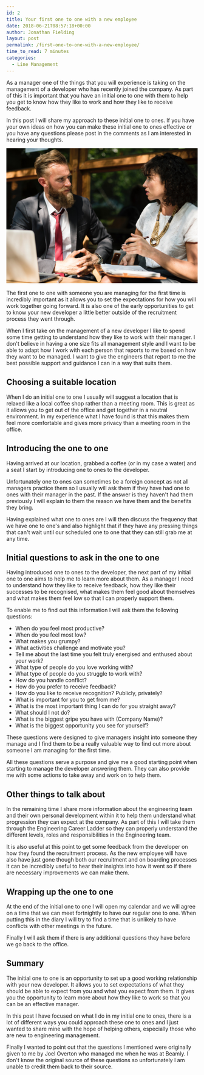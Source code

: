```yaml
---
id: 2
title: Your first one to one with a new employee
date: 2018-06-21T08:57:18+00:00
author: Jonathan Fielding
layout: post
permalink: /first-one-to-one-with-a-new-employee/
time_to_read: 7 minutes
categories:
  - Line Management
---
```


As a manager one of the things that you will experience is taking on the management of a developer who has recently joined the company. As part of this it is important that you have an initial one to one with them to help you get to know how they like to work and how they like to receive feedback.

In this post I will share my approach to these initial one to ones. If you have your own ideas on how you can make these initial one to ones effective or you have any questions please post in the comments as I am interested in hearing your thoughts.

![alt text](/images/meeting.jpg "Photo of two people meeting")

The first one to one with someone you are managing for the first time is incredibly important as it allows you to set the expectations for how you will work together going forward. It is also one of the early opportunities to get to know your new developer a little better outside of the recruitment process they went through.

When I first take on the management of a new developer I like to spend some time getting to understand how they like to work with their manager. I don't believe in having a one size fits all management style and I want to be able to adapt how I work with each person that reports to me based on how they want to be managed. I want to give the engineers that report to me the best possible support and guidance I can in a way that suits them.

## Choosing a suitable location

When I do an initial one to one I usually will suggest a location that is relaxed like a local coffee shop rather than a meeting room. This is great as it allows you to get out of the office and get together in a neutral environment. In my experience what I have found is that this makes them feel more comfortable and gives more privacy than a meeting room in the office.

## Introducing the one to one

Having arrived at our location, grabbed a coffee (or in my case a water) and a seat I start by introducing one to ones to the developer.

Unfortunately one to ones can sometimes be a foreign concept as not all managers practice them so I usually will ask them if they have had one to ones with their manager in the past. If the answer is they haven't had them previously I will explain to them the reason we have them and the benefits they bring.

Having explained what one to ones are I will then discuss the frequency that we have one to one's and also highlight that if they have any pressing things that can't wait until our scheduled one to one that they can still grab me at any time.

## Initial questions to ask in the one to one

Having introduced one to ones to the developer, the next part of my initial one to one aims to help me to learn more about them. As a manager I need to understand how they like to receive feedback, how they like their successes to be recognised, what makes them feel good about themselves and what makes them feel low so that I can properly support them.

To enable me to find out this information I will ask them the following questions:

* When do you feel most productive?
* When do you feel most low?
* What makes you grumpy?
* What activities challenge and motivate you?
* Tell me about the last time you felt truly energised and enthused about your work?
* What type of people do you love working with?
* What type of people do you struggle to work with?
* How do you handle conflict?
* How do you prefer to receive feedback?
* How do you like to receive recognition? Publicly, privately?
* What is important for you to get from me?
* What is the most important thing I can do for you straight away?
* What should I not do?
* What is the biggest gripe you have with (Company Name)?
* What is the biggest opportunity you see for yourself?

These questions were designed to give managers insight into someone they manage and I find them to be a really valuable way to find out more about someone I am managing for the first time.

All these questions serve a purpose and give me a good starting point when starting to manage the developer answering them. They can also provide me with some actions to take away and work on to help them.

## Other things to talk about

In the remaining time I share more information about the engineering team and their own personal development within it to help them understand what progression they can expect at the company. As part of this I will take them through the Engineering Career Ladder so they can properly understand the different levels, roles and responsibilities in the Engineering team.

It is also useful at this point to get some feedback from the developer on how they found the recruitment process. As the new employee will have also have just gone though both our recruitment and on boarding processes it can be incredibly useful to hear their insights into how it went so if there are necessary improvements we can make them.

## Wrapping up the one to one

At the end of the initial one to one I will open my calendar and we will agree on a time that we can meet fortnightly to have our regular one to one. When putting this in the diary I will try to find a time that is unlikely to have conflicts with other meetings in the future.

Finally I will ask them if there is any additional questions they have before we go back to the office.

## Summary

The initial one to one is an opportunity to set up a good working relationship with your new developer. It allows you to set expectations of what they should be able to expect from you and what you expect from them. It gives you the opportunity to learn more about how they like to work so that you can be an effective manager.

In this post I have focused on what I do in my initial one to ones, there is a lot of different ways you could approach these one to ones and I just wanted to share mine with the hope of helping others, especially those who are new to engineering management.

Finally I wanted to point out that the questions I mentioned were originally given to me by Joel Overton who managed me when he was at Beamly. I don't know the original source of these questions so unfortunately I am unable to credit them back to their source.